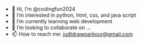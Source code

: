 - 👋 Hi, I’m @codingfun2024
- 👀 I’m interested in python, html, css, and java script
- 🌱 I’m currently learning web development
- 💞️ I’m looking to collaborate on ...
- 📫 How to reach me: judtdrawparkour@gmail.com

<!---
codingfun2024/codingfun2024 is a ✨ special ✨ repository because its `README.md` (this file) appears on your GitHub profile.
You can click the Preview link to take a look at your changes.
--->
